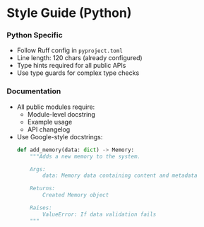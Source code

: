 # Style Guide (Python)

### Python Specific
- Follow Ruff config in `pyproject.toml`
- Line length: 120 chars (already configured)
- Type hints required for all public APIs
- Use type guards for complex type checks

### Documentation
- All public modules require:
  - Module-level docstring
  - Example usage
  - API changelog
- Use Google-style docstrings:
  ```python
  def add_memory(data: dict) -> Memory:
      """Adds a new memory to the system.

      Args:
          data: Memory data containing content and metadata

      Returns:
          Created Memory object

      Raises:
          ValueError: If data validation fails
      """
